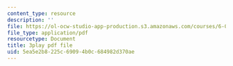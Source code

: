 ```yaml
---
content_type: resource
description: ''
file: https://ol-ocw-studio-app-production.s3.amazonaws.com/courses/6-006-introduction-to-algorithms-spring-2020/5ea5e2b8225c69094b0c684982d370ae_76dhtgZt38A.pdf
file_type: application/pdf
resourcetype: Document
title: 3play pdf file
uid: 5ea5e2b8-225c-6909-4b0c-684982d370ae
---
```

